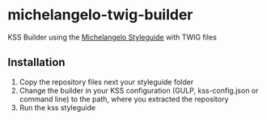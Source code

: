 # michelangelo-twig-builder
KSS Builder using the [Michelangelo Styleguide](https://github.com/stamkracht/michelangelo) with TWIG files

## Installation

1. Copy the repository files next your styleguide folder
2. Change the builder in your KSS configuration (GULP, kss-config.json or command line) to the path, where you extracted the repository
3. Run the kss styleguide
